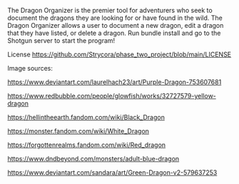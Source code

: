 The Dragon Organizer is the premier tool for adventurers who seek to document the dragons they are looking for or have found in the wild. The Dragon Organizer allows a user to document a new dragon, edit a dragon that they have listed, or delete a dragon. Run bundle install and go to the Shotgun server to start the program! 

License
https://github.com/Strycora/phase_two_project/blob/main/LICENSE


Image sources:

https://www.deviantart.com/laurelhach23/art/Purple-Dragon-753607681

https://www.redbubble.com/people/glowfish/works/32727579-yellow-dragon

https://hellintheearth.fandom.com/wiki/Black_Dragon

https://monster.fandom.com/wiki/White_Dragon

https://forgottenrealms.fandom.com/wiki/Red_dragon

https://www.dndbeyond.com/monsters/adult-blue-dragon

https://www.deviantart.com/sandara/art/Green-Dragon-v2-579637253
